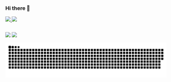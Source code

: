 ### Hi there 👋

<div>
  <a href="https://github.com/ProgramacaoPratica">
  <img height="171em" src="https://github-readme-stats.vercel.app/api?username=ProgramacaoPratica&show_icons=true&theme=radical&include_all_commits=true&count_private=true"/>
  <img height="171em" src="https://github-readme-stats.vercel.app/api/top-langs/?username=ProgramacaoPratica&layout=compact&langs_count=16&theme=radical "/>
</div>
  
  ##
  
<div> 
  <a href="https://www.youtube.com/channel/UCzLjXMwCPPsCoUcQeYOg3BA" target="_blank"><img src="https://img.shields.io/badge/-Youtube-%23EA4335?style=for-the-badge&logo=youtube&logoColor=white" target="_blank"></a>
  <a href="https://www.linkedin.com/in/gilseone/" target="_blank"><img src="https://img.shields.io/badge/-LinkedIn-%230077B5?style=for-the-badge&logo=linkedin&logoColor=white" target="_blank"></a>
 
  ![Snake animation](https://github.com/ProgramacaoPratica/ProgramacaoPratica/blob/output/github-contribution-grid-snake.svg)
 
</div>

<!--
**ProgramacaoPratica/ProgramacaoPratica** is a ✨ _special_ ✨ repository because its `README.md` (this file) appears on your GitHub profile.

Here are some ideas to get you started:

- 🔭 I’m currently working on ...
- 🌱 I’m currently learning ...
- 👯 I’m looking to collaborate on ...
- 🤔 I’m looking for help with ...
- 💬 Ask me about ...
- 📫 How to reach me: ...
- 😄 Pronouns: ...
- ⚡ Fun fact: ...
-->

